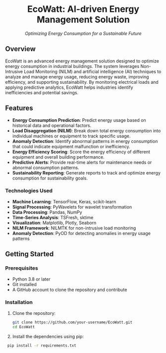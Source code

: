 <h1 align="center">EcoWatt: AI-driven Energy Management Solution</h1>

<p align="center"><em>Optimizing Energy Consumption for a Sustainable Future</em></p>

## Overview

EcoWatt is an advanced energy management solution designed to optimize energy consumption in industrial buildings. The system leverages Non-Intrusive Load Monitoring (NILM) and artificial intelligence (AI) techniques to analyze and manage energy usage, reducing energy waste, improving efficiency, and supporting sustainability. By monitoring electrical loads and applying predictive analytics, EcoWatt helps industries identify inefficiencies and potential savings.

## Features

- **Energy Consumption Prediction**: Predict energy usage based on historical data and operational factors.
- **Load Disaggregation (NILM)**: Break down total energy consumption into individual machines or equipment to track specific usage.
- **Anomaly Detection**: Identify abnormal patterns in energy consumption that could indicate equipment malfunction or inefficiency.
- **Energy Efficiency Scoring**: Score the energy efficiency of different equipment and overall building performance.
- **Predictive Alerts**: Provide real-time alerts for maintenance needs or abnormal consumption patterns.
- **Sustainability Reporting**: Generate reports to track and optimize energy consumption for sustainability goals.

<h3>Technologies Used</h3>

<ul>
  <li><strong>Machine Learning</strong>: TensorFlow, Keras, scikit-learn</li>
  <li><strong>Signal Processing</strong>: PyWavelets for wavelet transformation</li>
  <li><strong>Data Processing</strong>: Pandas, NumPy</li>
  <li><strong>Time-Series Analysis</strong>: TSFresh, sktime</li>
  <li><strong>Visualization</strong>: Matplotlib, Plotly, Seaborn</li>
  <li><strong>NILM Framework</strong>: NILMTK for non-intrusive load monitoring</li>
  <li><strong>Anomaly Detection</strong>: PyOD for detecting anomalies in energy usage patterns</li>
</ul>

<h2>Getting Started</h2>

### Prerequisites

- Python 3.8 or later
- Git installed
- A GitHub account to clone the repository and contribute

### Installation

1. Clone the repository:
   ```bash
   git clone https://github.com/your-username/EcoWatt.git
   cd EcoWatt
2. Install the dependencies using pip:
  ```bash
   pip install -r requirements.txt





 





